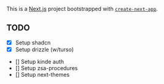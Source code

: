 This is a [Next.js](https://nextjs.org/) project bootstrapped with [`create-next-app`](https://github.com/vercel/next.js/tree/canary/packages/create-next-app).

## TODO

- [x] Setup shadcn
- [x] Setup drizzle (w/turso)
- [] Setup kinde auth
- [] Setup zsa-procedures
- [] Setup next-themes
